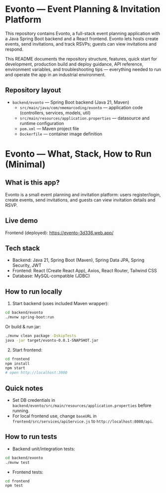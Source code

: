 # Evonto — Event Planning & Invitation Platform

This repository contains Evonto, a full-stack event planning application with a Java Spring Boot backend and a React frontend. Evonto lets hosts create events, send invitations, and track RSVPs; guests can view invitations and respond.

This README documents the repository structure, features, quick start for development, production build and deploy guidance, API reference, environment variables, and troubleshooting tips — everything needed to run and operate the app in an industrial environment.

## Repository layout

- `backend/evonto` — Spring Boot backend (Java 21, Maven)
	- `src/main/java/com/nmemarcoding/evonto` — application code (controllers, services, models, util)
	- `src/main/resources/application.properties` — datasource and runtime configuration
	- `pom.xml` — Maven project file
	- `Dockerfile` — container image definition

# Evonto — What, Stack, How to Run (Minimal)

What is this app?
-----------------
Evonto is a small event planning and invitation platform: users register/login, create events, send invitations, and guests can view invitation details and RSVP.

Live demo
---------
Frontend (deployed): https://evento-3d336.web.app/

Tech stack
----------
- Backend: Java 21, Spring Boot (Maven), Spring Data JPA, Spring Security, JWT
- Frontend: React (Create React App), Axios, React Router, Tailwind CSS
- Database: MySQL-compatible (JDBC)

How to run locally
------------------
1) Start backend (uses included Maven wrapper):

```bash
cd backend/evonto
./mvnw spring-boot:run
```

Or build & run jar:

```bash
./mvnw clean package -DskipTests
java -jar target/evonto-0.0.1-SNAPSHOT.jar
```

2) Start frontend:

```bash
cd frontend
npm install
npm start
# open http://localhost:3000
```

Quick notes
-----------
- Set DB credentials in `backend/evonto/src/main/resources/application.properties` before running.
- For local frontend use, change `baseURL` in `frontend/src/services/apiService.js` to `http://localhost:8080/api`.

How to run tests
----------------
- Backend unit/integration tests:

```bash
cd backend/evonto
./mvnw test
```

- Frontend tests:

```bash
cd frontend
npm test
```

